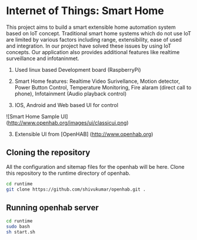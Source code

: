 Internet of Things: Smart Home
===============================

This project aims to build a smart extensible home automation system based on IoT concept. Traditional smart home systems which do not use IoT are limited by various factors including range, extensibility, ease of used and integration. In our project have solved these issues by using IoT concepts. Our application also provides additional features like realtime surveillance and infotaninmet.

1) Used linux based Development board (RaspberryPi)

2) Smart Home features: Realtime Video Surivellance, Motion detector, Power Button Control, Temperature Monitoring, Fire alaram (direct call to phone), Infotainment (Audio playback control)

2) IOS, Android and Web based UI for control 

![Smart Home Sample UI] (http://www.openhab.org/images/ui/classicui.png)

3) Extensible UI from [OpenHAB] (http://www.openhab.org)


Cloning the repository
--------------------------

All the configuration and sitemap files for the openhab will be here. 
Clone this repository to the runtime directory of openhab.

```bash
cd runtime
git clone https://github.com/shivukumar/openhab.git .
```

Running openhab server
----------------------
```bash
cd runtime
sudo bash
sh start.sh
```
